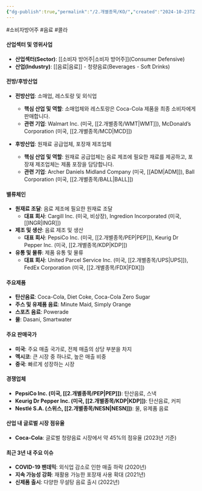 ```yaml
---
{"dg-publish":true,"permalink":"/2.개별종목/KO/","created":"2024-10-23T21:05:42.397+09:00","updated":"2025-06-03T20:05:59.765+09:00"}
---
```


#소비자방어주 #음료 #콜라 

#### 산업섹터 및 영위사업

- **산업섹터(Sector)**: [[소비자 방어주\|소비자 방어주]](Consumer Defensive)
- **산업(Industry)**: [[음료\|음료]] - 청량음료(Beverages - Soft Drinks)


#### 전방/후방산업

- **전방산업**: 소매업, 레스토랑 및 외식업
    - **핵심 산업 및 역할**: 소매업체와 레스토랑은 Coca-Cola 제품을 최종 소비자에게 판매합니다.
    - **관련 기업**: Walmart Inc. (미국, [[2.개별종목/WMT\|WMT]]), McDonald’s Corporation (미국, [[2.개별종목/MCD\|MCD]])
      
- **후방산업**: 원재료 공급업체, 포장재 제조업체
    - **핵심 산업 및 역할**: 원재료 공급업체는 음료 제조에 필요한 재료를 제공하고, 포장재 제조업체는 제품 포장을 담당합니다.
    - **관련 기업**: Archer Daniels Midland Company (미국, [[ADM\|ADM]]), Ball Corporation (미국, [[2.개별종목/BALL\|BALL]])

#### 밸류체인

- **원재료 조달**: 음료 제조에 필요한 원재료 조달
    - **대표 회사**: Cargill Inc. (미국, 비상장), Ingredion Incorporated (미국, [[INGR\|INGR]])
- **제조 및 생산**: 음료 제조 및 생산
    - **대표 회사**: PepsiCo Inc. (미국, [[2.개별종목/PEP\|PEP]]), Keurig Dr Pepper Inc. (미국, [[2.개별종목/KDP\|KDP]])
- **유통 및 물류**: 제품 유통 및 물류
    - **대표 회사**: United Parcel Service Inc. (미국, [[2.개별종목/UPS\|UPS]]), FedEx Corporation (미국, [[2.개별종목/FDX\|FDX]])

#### 주요제품

- **탄산음료**: Coca-Cola, Diet Coke, Coca-Cola Zero Sugar
- **주스 및 유제품 음료**: Minute Maid, Simply Orange
- **스포츠 음료**: Powerade
- **물**: Dasani, Smartwater

#### 주요 판매국가

- **미국**: 주요 매출 국가로, 전체 매출의 상당 부분을 차지
- **멕시코**: 큰 시장 중 하나로, 높은 매출 비중
- **중국**: 빠르게 성장하는 시장

#### 경쟁업체

- **PepsiCo Inc. (미국, [[2.개별종목/PEP\|PEP]])**: 탄산음료, 스낵
- **Keurig Dr Pepper Inc. (미국, [[2.개별종목/KDP\|KDP]])**: 탄산음료, 커피
- **Nestlé S.A. (스위스, [[2.개별종목/NESN\|NESN]])**: 물, 유제품 음료

#### 산업 내 글로벌 시장 점유율

- **Coca-Cola**: 글로벌 청량음료 시장에서 약 45%의 점유율 (2023년 기준)

#### 최근 3년 내 주요 이슈

- **COVID-19 팬데믹**: 외식업 감소로 인한 매출 하락 (2020년)
- **지속 가능성 강화**: 재활용 가능한 포장재 사용 확대 (2021년)
- **신제품 출시**: 다양한 무설탕 음료 출시 (2022년)